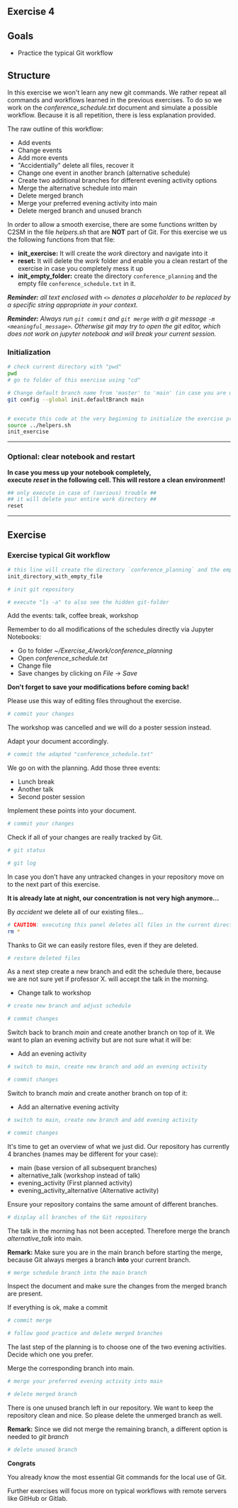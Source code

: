 ## Exercise 4

## Goals
   * Practice the typical Git workflow
   
## Structure
In this exercise we won't learn any new git commands. We rather repeat all commands and workflows learned in the
previous exercises. To do so we work on the *conference_schedule.txt* document and simulate a possible workflow.
Because it is all repetition, there is less explanation provided.

The raw outline of this workflow:
   * Add events
   * Change events
   * Add more events
   * "Accidentially" delete all files, recover it
   * Change one event in another branch (alternative schedule)
   * Create two additional branches for different evening activity options
   * Merge the alternative schedule into main
   * Delete merged branch
   * Merge your preferred evening activity into main
   * Delete merged branch and unused branch

In order to allow a smooth exercise, there are some functions written by C2SM in the file *helpers.sh* that are **NOT** part of Git. For this exercise we us the following functions from that file:

   * **init_exercise:** It will create the *work* directory and navigate into it 
   * **reset:** It will delete the *work* folder and enable you a clean restart of the exercise in case you completely mess it up
   * **init_empty_folder:** create the directory `conference_planning` and the empty file `conference_schedule.txt` in it.
   
_**Reminder:** all text enclosed with `<>` denotes a placeholder to be replaced by a specific string appropriate in your context._

_**Reminder:** Always run `git commit` and `git merge` with a git message `-m <meaningful_message>`. Otherwise git may try to open the git editor, which does not work on jupyter notebook and will break your current session._

### Initialization


```bash
# check current directory with "pwd"
pwd
# go to folder of this exercise using "cd"

```


```bash
# Change default branch name from 'master' to 'main' (in case you are using an old version of git)
git config --global init.defaultBranch main
```


```bash

```


```bash
# execute this code at the very beginning to initialize the exercise properly
source ../helpers.sh
init_exercise
```

***
### Optional: clear notebook and restart
**In case you mess up your notebook completely,  
execute** ***reset*** **in the following cell. This will restore a clean environment!**



```bash
## only execute in case of (serious) trouble ##
## it will delete your entire work directory ##
reset
```

***
## Exercise

### Exercise typical Git workflow


```bash
# this line will create the directory `conference_planning` and the empty file `conference_schedule.txt` in it
init_directory_with_empty_file
```


```bash
# init git repository

```


```bash
# execute "ls -a" to also see the hidden git-folder

```

Add the events: talk, coffee break, workshop

Remember to do all modifications of the schedules directly via Jupyter Notebooks:
   * Go to folder *~/Exercise_4/work/conference_planning*
   * Open *conference_schedule.txt*
   * Change file
   * Save changes by clicking on *File* -> *Save*
   
**Don't forget to save your modifications before coming back!**

Please use this way of editing files throughout the exercise.


```bash
# commit your changes

```

The workshop was cancelled and we will do a poster session instead.

Adapt your document accordingly.


```bash
# commit the adapted "conference_schedule.txt"

```

We go on with the planning. Add those three events:
   * Lunch break
   * Another talk
   * Second poster session

Implement these points into your document.


```bash
# commit your changes

```

Check if all of your changes are really tracked by Git.



```bash
# git status

# git log

```

In case you don't have any untracked changes in your repository move on to the next part of this exercise.



**It is already late at night, our concentration is not very high anymore...**

By *accident* we delete all of our existing files...


```bash
# CAUTION: executing this panel deletes all files in the current directory
rm *
```

Thanks to Git we can easily restore files, even if they are deleted.


```bash
# restore deleted files

```

As a next step create a new branch and edit the schedule there, because we are not sure yet if professor X. will accept the talk in the morning.
   * Change talk to workshop


```bash
# create new branch and adjust schedule

```


```bash
# commit changes

```

Switch back to branch *main* and create another branch on top of it.
We want to plan an evening activity but are not sure what it will be:
   * Add an evening activity


```bash
# switch to main, create new branch and add an evening activity

```


```bash
# commit changes

```

Switch to branch *main* and create another branch on top of it:
   * Add an alternative evening activity


```bash
# switch to main, create new branch and add evening activity

```


```bash
# commit changes

```

It's time to get an overview of what we just did.
Our repository has currently 4 branches (names may be different for your case):
   * main (base version of all subsequent branches)
   * alternative_talk (workshop instead of talk)
   * evening_activity (First planned activity)
   * evening_activity_alternative (Alternative activity)
   
Ensure your repository contains the same amount of different branches.


```bash
# display all branches of the Git repository

```

The talk in the morning has not been accepted.
Therefore merge the branch *alternative_talk* into main.

**Remark:** Make sure you are in the main branch before starting the merge, because Git always merges a branch **into** your current branch.



```bash
# merge schedule branch into the main branch

```

Inspect the document and make sure the changes from the merged branch are present.

If everything is ok, make a commit


```bash
# commit merge

```


```bash
# follow good practice and delete merged branches

```

The last step of the planning is to choose one of the two evening activities.
Decide which one you prefer.

Merge the corresponding branch into main.


```bash
# merge your preferred evening activity into main

```


```bash
# delete merged branch

```

There is one unused branch left in our repository.
We want to keep the repository clean and nice. So please delete the unmerged branch as well.

**Remark:** Since we did not merge the remaining branch, a different option is needed to *git branch*


```bash
# delete unused branch

```

**Congrats** 

You already know the most essential Git commands for the local use of Git.

Further exercises will focus more on typical workflows with remote servers like GitHub or Gitlab.

